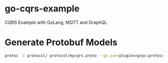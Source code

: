 # go-cqrs-example
CQRS Example with GoLang, MQTT and GraphQL


# Generate Protobuf Models

```bash
protoc -I protocol/ protocol/mycqrs.proto --go_out=plugins=grpc:protocol
```